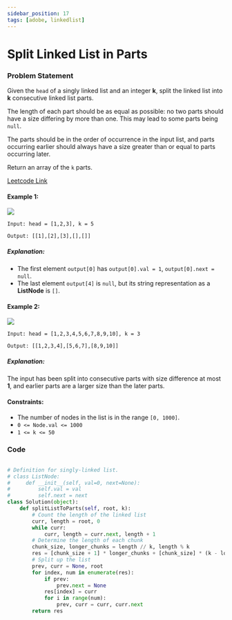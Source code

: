 ```yaml
---
sidebar_position: 17
tags: [adobe, linkedlist]
---
```


# Split Linked List in Parts

### Problem Statement

Given the `head` of a singly linked list and an integer **k**, split the linked list into **k** consecutive linked list parts.

The length of each part should be as equal as possible: no two parts should have a size differing by more than one. This may lead to some parts being `null`.

The parts should be in the order of occurrence in the input list, and parts occurring earlier should always have a size greater than or equal to parts occurring later.

Return an array of the `k` parts.

[Leetcode Link](https://leetcode.com/problems/split-linked-list-in-parts/)

#### Example 1:

![](https://assets.leetcode.com/uploads/2021/06/13/split1-lc.jpg)

```
Input: head = [1,2,3], k = 5

Output: [[1],[2],[3],[],[]]
```

##### Explanation:

- The first element `output[0]` has `output[0].val = 1`, `output[0].next = null`.
- The last element `output[4]` is `null`, but its string representation as a **ListNode** is `[]`.

#### Example 2:

![](https://assets.leetcode.com/uploads/2021/06/13/split2-lc.jpg)

```
Input: head = [1,2,3,4,5,6,7,8,9,10], k = 3

Output: [[1,2,3,4],[5,6,7],[8,9,10]]
```

##### Explanation:

The input has been split into consecutive parts with size difference at most **1**, and earlier parts are a larger size than the later parts.

#### Constraints:

- The number of nodes in the list is in the range `[0, 1000]`.
- `0 <= Node.val <= 1000`
- `1 <= k <= 50`

### Code

```python title="Python Code"

# Definition for singly-linked list.
# class ListNode:
#     def __init__(self, val=0, next=None):
#         self.val = val
#         self.next = next
class Solution(object):
    def splitListToParts(self, root, k):
        # Count the length of the linked list
        curr, length = root, 0
        while curr:
            curr, length = curr.next, length + 1
        # Determine the length of each chunk
        chunk_size, longer_chunks = length // k, length % k
        res = [chunk_size + 1] * longer_chunks + [chunk_size] * (k - longer_chunks)
        # Split up the list
        prev, curr = None, root
        for index, num in enumerate(res):
            if prev:
                prev.next = None
            res[index] = curr
            for i in range(num):
                prev, curr = curr, curr.next
        return res
```
